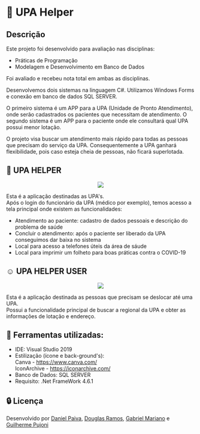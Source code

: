 # :rocket: UPA Helper

## Descrição

Este projeto foi desenvolvido para avaliação nas disciplinas:
- Práticas de Programação
- Modelagem e Desenvolvimento em Banco de Dados

<p>
  Foi avaliado e recebeu nota total em ambas as disciplinas.
</p>
<p>
  Desenvolvemos dois sistemas na linguagem C#.
  Utilizamos Windows Forms e conexão em banco de dados SQL SERVER.
</p>
O primeiro sistema é um APP para a UPA (Unidade de Pronto Atendimento),
onde serão cadastrados os pacientes que necessitam de atendimento.
O segundo sistema é um APP para o paciente onde ele consultará qual UPA possui menor lotação. 

O projeto visa buscar um atendimento mais rápido para todas as pessoas que precisam do serviço da UPA.
Consequentemente a UPA ganhará flexibilidade, pois caso esteja cheia de pessoas, não ficará superlotada.

## :hospital: UPA HELPER

<p align="center">
  <img src="https://i.imgur.com/kmsP0Qg.png">
</p>

Esta é a aplicação destinadas as UPA's.<br>
Após o login do funcionário da UPA (médico por exemplo), temos acesso a tela principal onde existem as funcionalidades:
- Atendimento ao paciente: cadastro de dados pessoais e descrição do problema de saúde 
- Concluir o atendimento: após o paciente ser liberado da UPA conseguimos dar baixa no sistema
- Local para acesso a telefones úteis da área de sáude
- Local para imprimir um folheto para boas práticas contra o COVID-19

## :relaxed: UPA HELPER USER

<p align="center">
  <img src="https://i.imgur.com/vnTqmQs.png">
</p>

Esta é a aplicação destinada as pessoas que precisam se deslocar até uma UPA.<br>
Possui a funcionalidade principal de buscar a regional da UPA e obter as informações de lotação e endereço.

## :toolbox: Ferramentas utilizadas:

- IDE: Visual Studio 2019 <br>
- Estilização (ícone e back-ground's):<br> 
Canva - https://www.canva.com/ <br>
IconArchive - https://iconarchive.com/ <br>
- Banco de Dados: SQL SERVER <br>
- Requisito: .Net FrameWork 4.6.1 <br>

## :lock: Licença

Desenvolvido por <a href="https://www.linkedin.com/in/danhpaiva/">Daniel Paiva</a>, <a href="https://www.linkedin.com/in/douglas-ramos-78362099/">Douglas Ramos</a>, <a href="https://www.linkedin.com/in/gabrielcmariano/">Gabriel Mariano</a> e <a href="https://www.linkedin.com/in/guilherme-pujoni-4921a0187/">Guilherme Pujoni</a>
